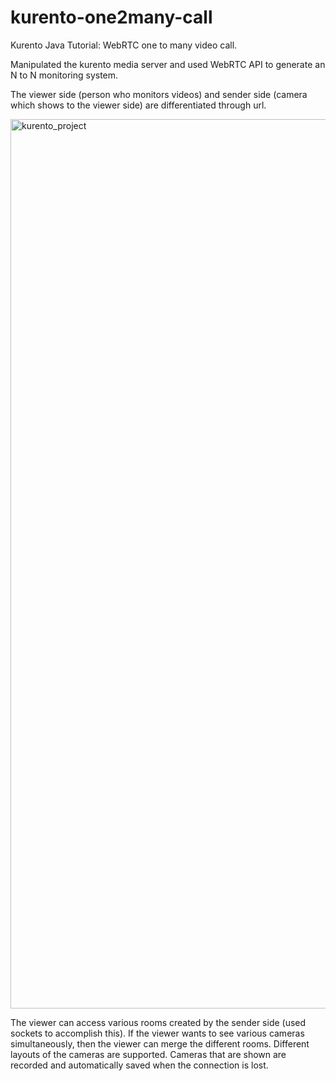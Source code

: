 kurento-one2many-call
=====================

Kurento Java Tutorial: WebRTC one to many video call.

Manipulated the kurento media server and used WebRTC API to generate an N to N monitoring system.

The viewer side (person who monitors videos) and sender side (camera which shows to the viewer side) are differentiated through url.

<img width="1423" alt="kurento_project" src="https://user-images.githubusercontent.com/70008295/214702898-571d2a3b-5df7-4546-9a4e-e953f107cacf.png">

The viewer can access various rooms created by the sender side (used sockets to accomplish this).
If the viewer wants to see various cameras simultaneously, then the viewer can merge the different rooms.
Different layouts of the cameras are supported.
Cameras that are shown are recorded and automatically saved when the connection is lost.
